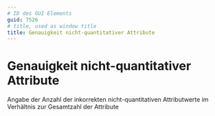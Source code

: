 ```yaml
---
# ID des GUI Elements
guid: 7526
# title, used as window title
title: Genauigkeit nicht-quantitativer Attribute
---
```


# Genauigkeit nicht-quantitativer Attribute

Angabe der Anzahl der inkorrekten nicht-quantitativen Attributwerte im Verhältnis zur Gesamtzahl der Attribute 


